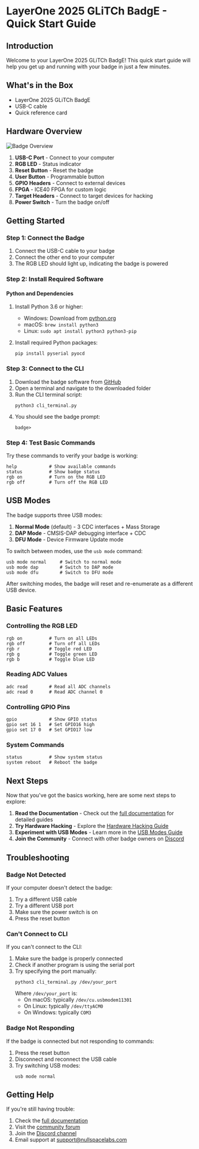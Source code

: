 # LayerOne 2025 GLiTCh BadgE - Quick Start Guide

## Introduction

Welcome to your LayerOne 2025 GLiTCh BadgE! This quick start guide will help you get up and running with your badge in just a few minutes.

## What's in the Box

- LayerOne 2025 GLiTCh BadgE
- USB-C cable
- Quick reference card

## Hardware Overview

![Badge Overview](https://nullspacelabs.com/images/badge_overview.jpg)

1. **USB-C Port** - Connect to your computer
2. **RGB LED** - Status indicator
3. **Reset Button** - Reset the badge
4. **User Button** - Programmable button
5. **GPIO Headers** - Connect to external devices
6. **FPGA** - ICE40 FPGA for custom logic
7. **Target Headers** - Connect to target devices for hacking
8. **Power Switch** - Turn the badge on/off

## Getting Started

### Step 1: Connect the Badge

1. Connect the USB-C cable to your badge
2. Connect the other end to your computer
3. The RGB LED should light up, indicating the badge is powered

### Step 2: Install Required Software

#### Python and Dependencies

1. Install Python 3.6 or higher:
   - Windows: Download from [python.org](https://python.org)
   - macOS: `brew install python3`
   - Linux: `sudo apt install python3 python3-pip`

2. Install required Python packages:
   ```
   pip install pyserial pyocd
   ```

### Step 3: Connect to the CLI

1. Download the badge software from [GitHub](https://github.com/nullspacelabs/layerOne2025)
2. Open a terminal and navigate to the downloaded folder
3. Run the CLI terminal script:
   ```
   python3 cli_terminal.py
   ```
4. You should see the badge prompt:
   ```
   badge>
   ```

### Step 4: Test Basic Commands

Try these commands to verify your badge is working:

```
help            # Show available commands
status          # Show badge status
rgb on          # Turn on the RGB LED
rgb off         # Turn off the RGB LED
```

## USB Modes

The badge supports three USB modes:

1. **Normal Mode** (default) - 3 CDC interfaces + Mass Storage
2. **DAP Mode** - CMSIS-DAP debugging interface + CDC
3. **DFU Mode** - Device Firmware Update mode

To switch between modes, use the `usb mode` command:

```
usb mode normal     # Switch to normal mode
usb mode dap        # Switch to DAP mode
usb mode dfu        # Switch to DFU mode
```

After switching modes, the badge will reset and re-enumerate as a different USB device.

## Basic Features

### Controlling the RGB LED

```
rgb on          # Turn on all LEDs
rgb off         # Turn off all LEDs
rgb r           # Toggle red LED
rgb g           # Toggle green LED
rgb b           # Toggle blue LED
```

### Reading ADC Values

```
adc read        # Read all ADC channels
adc read 0      # Read ADC channel 0
```

### Controlling GPIO Pins

```
gpio            # Show GPIO status
gpio set 16 1   # Set GPIO16 high
gpio set 17 0   # Set GPIO17 low
```

### System Commands

```
status          # Show system status
system reboot   # Reboot the badge
```

## Next Steps

Now that you've got the basics working, here are some next steps to explore:

1. **Read the Documentation** - Check out the [full documentation](README.md) for detailed guides
2. **Try Hardware Hacking** - Explore the [Hardware Hacking Guide](hardware_hacking_guide.md)
3. **Experiment with USB Modes** - Learn more in the [USB Modes Guide](usb_modes_guide.md)
4. **Join the Community** - Connect with other badge owners on [Discord](https://discord.gg/nullspacelabs)

## Troubleshooting

### Badge Not Detected

If your computer doesn't detect the badge:

1. Try a different USB cable
2. Try a different USB port
3. Make sure the power switch is on
4. Press the reset button

### Can't Connect to CLI

If you can't connect to the CLI:

1. Make sure the badge is properly connected
2. Check if another program is using the serial port
3. Try specifying the port manually:
   ```
   python3 cli_terminal.py /dev/your_port
   ```
   Where `/dev/your_port` is:
   - On macOS: typically `/dev/cu.usbmodem11301`
   - On Linux: typically `/dev/ttyACM0`
   - On Windows: typically `COM3`

### Badge Not Responding

If the badge is connected but not responding to commands:

1. Press the reset button
2. Disconnect and reconnect the USB cable
3. Try switching USB modes:
   ```
   usb mode normal
   ```

## Getting Help

If you're still having trouble:

1. Check the [full documentation](README.md)
2. Visit the [community forum](https://forum.nullspacelabs.com)
3. Join the [Discord channel](https://discord.gg/nullspacelabs)
4. Email support at [support@nullspacelabs.com](mailto:support@nullspacelabs.com)